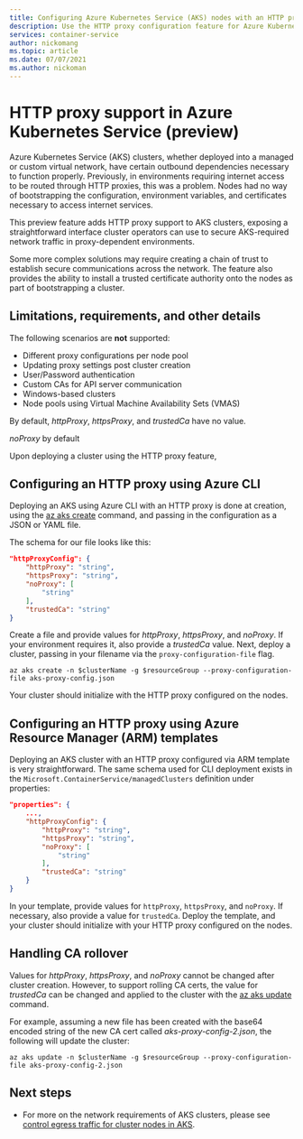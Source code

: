 ```yaml
---
title: Configuring Azure Kubernetes Service (AKS) nodes with an HTTP proxy
description: Use the HTTP proxy configuration feature for Azure Kubernetes Service (AKS) nodes.
services: container-service
author: nickomang
ms.topic: article
ms.date: 07/07/2021
ms.author: nickoman
---
```


# HTTP proxy support in Azure Kubernetes Service (preview)

Azure Kubernetes Service (AKS) clusters, whether deployed into a managed or custom virtual network, have certain outbound dependencies necessary to function properly. Previously, in environments requiring internet access to be routed through HTTP proxies, this was a problem. Nodes had no way of bootstrapping the configuration, environment variables, and certificates necessary to access internet services.

This preview feature adds HTTP proxy support to AKS clusters, exposing a straightforward interface cluster operators can use to  secure AKS-required network traffic in proxy-dependent environments.

Some more complex solutions may require creating a chain of trust to establish secure communications across the network. The feature also provides the ability to install a trusted certificate authority onto the nodes as part of bootstrapping a cluster.

## Limitations, requirements, and other details

The following scenarios are **not** supported:
- Different proxy configurations per node pool
- Updating proxy settings post cluster creation
- User/Password authentication
- Custom CAs for API server communication
- Windows-based clusters
- Node pools using Virtual Machine Availability Sets (VMAS)

By default, *httpProxy*, *httpsProxy*, and *trustedCa* have no value.

*noProxy* by default   

Upon deploying a cluster using the HTTP proxy feature, 

## Configuring an HTTP proxy using Azure CLI 

Deploying an AKS using Azure CLI with an HTTP proxy is done at creation, using the [az aks create][az-aks-create] command, and passing in the configuration as a JSON or YAML file.

The schema for our file looks like this:

```json
"httpProxyConfig": {
    "httpProxy": "string",
    "httpsProxy": "string",
    "noProxy": [
        "string"
    ],
    "trustedCa": "string"
}
```

Create a file and provide values for *httpProxy*, *httpsProxy*, and *noProxy*. If your environment requires it, also provide a *trustedCa* value. Next, deploy a cluster, passing in your filename via the `proxy-configuration-file` flag.

```azurecli
az aks create -n $clusterName -g $resourceGroup --proxy-configuration-file aks-proxy-config.json
```

Your cluster should initialize with the HTTP proxy configured on the nodes.


## Configuring an HTTP proxy using Azure Resource Manager (ARM) templates

Deploying an AKS cluster with an HTTP proxy configured via ARM template is very straightforward. The same schema used for CLI deployment exists in the `Microsoft.ContainerService/managedClusters` definition under properties:

```json
"properties": {
    ...,
    "httpProxyConfig": {
        "httpProxy": "string",
        "httpsProxy": "string",
        "noProxy": [
            "string"
        ],
        "trustedCa": "string"
    }
}
```

In your template, provide values for `httpProxy`, `httpsProxy`, and `noProxy`. If necessary, also provide a value for `trustedCa`. Deploy the template, and your cluster should initialize with your HTTP proxy configured on the nodes.

## Handling CA rollover

Values for *httpProxy*, *httpsProxy*, and *noProxy* cannot be changed after cluster creation. However, to support rolling CA certs, the value for *trustedCa* can be changed and applied to the cluster with the [az aks update][az-aks-update] command.

For example, assuming a new file has been created with the base64 encoded string of the new CA cert called *aks-proxy-config-2.json*, the following will update the cluster:

```azurecli
az aks update -n $clusterName -g $resourceGroup --proxy-configuration-file aks-proxy-config-2.json
```

## Next steps
- For more on the network requirements of AKS clusters, please see [control egress traffic for cluster nodes in AKS][aks-egress].


<!-- LINKS - internal -->
[aks-egress]: ./limit-egress-traffic.md
[az-aks-create]: /cli/azure/aks#az_aks_create
[az-aks-update]: /cli/azure/aks#az_aks_update
